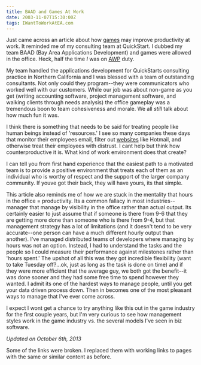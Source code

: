 ```yaml
---
title: BAAD and Games At Work
date: 2003-11-07T15:30:00Z
tags: IWantToWorkAtEA.com
---
```

Just came across an article about how [games][1] may improve productivity at work. It reminded me of my consulting team at QuickStart. I dubbed my team BAAD (Bay Area Applications Development) and games were allowed in the office. Heck, half the time *I* was on [AWP][2] duty.

My team handled the applications development for QuickStarts consulting practice in Northern California and I was blessed with a team of outstanding consultants. Not only could they program--they were communicators who worked well with our customers. While our job was about non-game as you get (writing accounting software, project management software, and walking clients through needs analysis) the office gameplay was a tremendous boon to team cohesiveness and morale. We all *still* talk about how much fun it was.

I think there is something that needs to be said for treating people like human beings instead of 'resources.' I see so many companies these days that monitor their employees email, filter out [websites][3] like Hotmail, and otherwise treat their employees with distrust. I cant help but think how counterproductive it is. What kind of work environment does that create?

I can tell you from first hand experience that the easiest path to a motivated team is to provide a positive environment that treats each of them as an individual who is worthy of respect and the support of the larger company community. If youve got their back, they will have yours, its that simple.

This article also reminds me of how we are stuck in the mentality that hours in the office = productivity. Its a common fallacy in most industries--manager that manage by visibility in the office rather than actual output. Its certainly easier to just assume that if someone is there from 9-6 that they are getting more done than someone who is there from 9-4, but that management strategy has a lot of limitations (and it doesn't tend to be very accurate--one person can have a much different hourly output than another). I've managed distributed teams of developers where managing by hours was not an option. Instead, I had to understand the tasks and the people so I could measure their performance against milestones rather than 'hours spent.' The upshot of all this was they got incredible flexibility (want to take Tuesday off?...ok, just as long as the task is done on time) and if they were more efficient that the average guy, we both got the benefit--it was done sooner and they had some free time to spend however they wanted. I admit its one of the hardest ways to manage people, until you get your data driven process down. Then in becomes one of the most pleasant ways to manage that I've ever come across.

I expect I wont get a chance to try anything like this out in the game industry for the first couple years, but I'm very curious to see how management styles work in the game industry vs. the several models I've seen in biz software.

*Updated on October 6th, 2013*

Some of the links were broken. I replaced them with working links to pages with the same or similar content as before.

[1]: http://news.bbc.co.uk/2/hi/technology/3247595.stm
[2]: http://counterstrike.wikia.com/wiki/AWP
[3]: http://web.archive.org/web/20040219150927/http://www.cnn.com/2003/TECH/internet/11/07/web.surfing.ap/index.html
